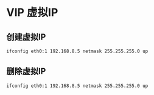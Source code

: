 # VIP 虚拟IP

## 创建虚拟IP

    ifconfig eth0:1 192.168.8.5 netmask 255.255.255.0 up

## 删除虚拟IP

    ifconfig eth0:1 192.168.8.5 netmask 255.255.255.0 up
